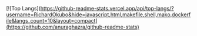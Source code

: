 [![Top Langs](https://github-readme-stats.vercel.app/api/top-langs/?username=RichardOkubo&hide=javascript,html,makefile,shell,mako,dockerfile&langs_count=10&layout=compact](https://github.com/anuraghazra/github-readme-stats)

